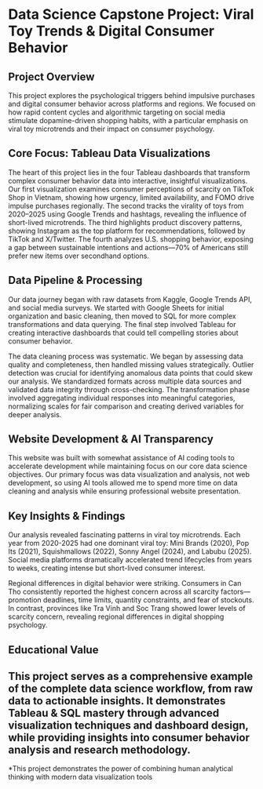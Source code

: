 # Data Science Capstone Project: Viral Toy Trends & Digital Consumer Behavior

## Project Overview

This project explores the psychological triggers behind impulsive purchases and digital consumer behavior across platforms and regions. We focused on how rapid content cycles and algorithmic targeting on social media stimulate dopamine-driven shopping habits, with a particular emphasis on viral toy microtrends and their impact on consumer psychology.

## Core Focus: Tableau Data Visualizations

The heart of this project lies in the four Tableau dashboards that transform complex consumer behavior data into interactive, insightful visualizations. Our first visualization examines consumer perceptions of scarcity on TikTok Shop in Vietnam, showing how urgency, limited availability, and FOMO drive impulse purchases regionally. The second tracks the virality of toys from 2020–2025 using Google Trends and hashtags, revealing the influence of short-lived microtrends. The third highlights product discovery patterns, showing Instagram as the top platform for recommendations, followed by TikTok and X/Twitter. The fourth analyzes U.S. shopping behavior, exposing a gap between sustainable intentions and actions—70% of Americans still prefer new items over secondhand options.

## Data Pipeline & Processing

Our data journey began with raw datasets from Kaggle, Google Trends API, and social media surveys. We started with Google Sheets for initial organization and basic cleaning, then moved to SQL for more complex transformations and data querying. The final step involved Tableau for creating interactive dashboards that could tell compelling stories about consumer behavior.

The data cleaning process was systematic. We began by assessing data quality and completeness, then handled missing values strategically. Outlier detection was crucial for identifying anomalous data points that could skew our analysis. We standardized formats across multiple data sources and validated data integrity through cross-checking. The transformation phase involved aggregating individual responses into meaningful categories, normalizing scales for fair comparison and creating derived variables for deeper analysis.

## Website Development & AI Transparency

This website was built with somewhat assistance of AI coding tools to accelerate development while maintaining focus on our core data science objectives. Our primary focus was data visualization and analysis, not web development, so using AI tools allowed me to spend more time on data cleaning and analysis while ensuring professional website presentation.

## Key Insights & Findings

Our analysis revealed fascinating patterns in viral toy microtrends. Each year from 2020-2025 had one dominant viral toy: Mini Brands (2020), Pop Its (2021), Squishmallows (2022), Sonny Angel (2024), and Labubu (2025). Social media platforms dramatically accelerated trend lifecycles from years to weeks, creating intense but short-lived consumer interest.

Regional differences in digital behavior were striking. Consumers in Can Tho consistently reported the highest concern across all scarcity factors—promotion deadlines, time limits, quantity constraints, and fear of stockouts. In contrast, provinces like Tra Vinh and Soc Trang showed lower levels of scarcity concern, revealing regional differences in digital shopping psychology.

## Educational Value

This project serves as a comprehensive example of the complete data science workflow, from raw data to actionable insights. It demonstrates Tableau & SQL mastery through advanced visualization techniques and dashboard design, while providing insights into consumer behavior analysis and research methodology.
---

*This project demonstrates the power of combining human analytical thinking with modern data visualization tools
